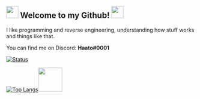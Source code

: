 ## <img src="https://cdn.discordapp.com/emojis/630965840208199680.gif?v=1" height=32/> Welcome to my Github! <img src="https://cdn.discordapp.com/emojis/630965840208199680.gif?v=1" height=32/>
I like programming and reverse engineering, understanding how stuff works and things like that.

You can find me on Discord: **Haato#0001**

[![Status](https://github-readme-stats-haato3o.vercel.app/api?username=Haato3o&show_icons=true&include_all_commits=true&theme=tokyonight)](https://github.com/anuraghazra/github-readme-stats)

[![Top Langs](https://github-readme-stats-haato3o.vercel.app/api/top-langs/?username=haato3o&langs_count=10&layout=compact&theme=tokyonight&exclude_repo=github-readme-stats)](https://github.com/anuraghazra/github-readme-stats)<img src="https://cdn.discordapp.com/emojis/540216879776661510.gif?v=1" height=64/>


